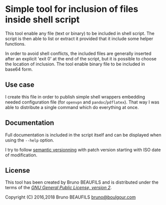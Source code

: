 # Simple tool for inclusion of files inside shell script

This tool enable any file (text or binary) to be included in shell script. The
script is then able to list or extract it provided that it include some helper
functions.

In order to avoid shell conflicts, the included files are generally inserted
after an explicit 'exit 0' at the end of the script, but it is possible to
choose the location of inclusion. The tool enable binary file to be included
in base64 form.

## Use case

I create this file in order to publish simple shell wrappers embedding needed
configuration file (for `openvpn` and `pandoc`/`pdflatex`). That way I was
able to distribute a single command which do everything at once.

## Documentation

Full documentation is included in the script itself and can be displayed when
using the `--help` option.

I try to follow [semantic versionning](https://semver.org/) with patch version
starting with ISO date of modification.

## License

This tool has been created by Bruno BEAUFILS and is distributed under the
terms of the [*GNU General Public License, version 2*](LICENSE).

Copyright (C) 2016,2018 Bruno BEAUFILS <bruno@boulgour.com>

